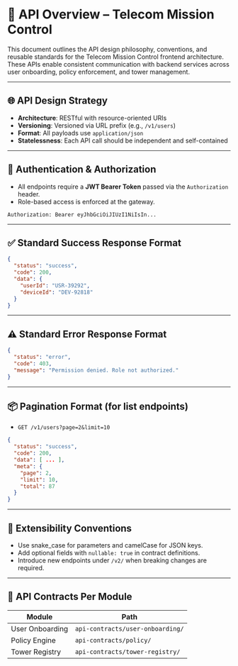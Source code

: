 # 📘 API Overview – Telecom Mission Control

This document outlines the API design philosophy, conventions, and reusable standards for the Telecom Mission Control frontend architecture. These APIs enable consistent communication with backend services across user onboarding, policy enforcement, and tower management.

---

## 🌐 API Design Strategy

- **Architecture**: RESTful with resource-oriented URIs
- **Versioning**: Versioned via URL prefix (e.g., `/v1/users`)
- **Format**: All payloads use `application/json`
- **Statelessness**: Each API call should be independent and self-contained

---

## 🔐 Authentication & Authorization

- All endpoints require a **JWT Bearer Token** passed via the `Authorization` header.
- Role-based access is enforced at the gateway.

```http
Authorization: Bearer eyJhbGciOiJIUzI1NiIsIn...
```

---

## ✅ Standard Success Response Format

```json
{
  "status": "success",
  "code": 200,
  "data": {
    "userId": "USR-39292",
    "deviceId": "DEV-92818"
  }
}
```

---

## ⚠️ Standard Error Response Format

```json
{
  "status": "error",
  "code": 403,
  "message": "Permission denied. Role not authorized."
}
```

---

## 📦 Pagination Format (for list endpoints)

- `GET /v1/users?page=2&limit=10`

```json
{
  "status": "success",
  "code": 200,
  "data": [ ... ],
  "meta": {
    "page": 2,
    "limit": 10,
    "total": 87
  }
}
```

---

## 🧩 Extensibility Conventions

- Use snake_case for parameters and camelCase for JSON keys.
- Add optional fields with `nullable: true` in contract definitions.
- Introduce new endpoints under `/v2/` when breaking changes are required.

---

## 📁 API Contracts Per Module

| Module            | Path                             |
|-------------------|----------------------------------|
| User Onboarding   | `api-contracts/user-onboarding/` |
| Policy Engine     | `api-contracts/policy/`          |
| Tower Registry    | `api-contracts/tower-registry/`  |
